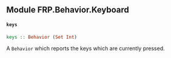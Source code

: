 ## Module FRP.Behavior.Keyboard

#### `keys`

``` purescript
keys :: Behavior (Set Int)
```

A `Behavior` which reports the keys which are currently pressed.


